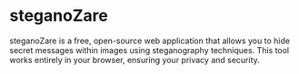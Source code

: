 # steganoZare
steganoZare is a free, open-source web application that allows you to hide secret messages within images using steganography techniques. This tool works entirely in your browser, ensuring your privacy and security.
